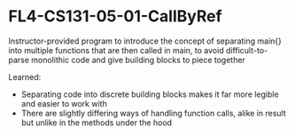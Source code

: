 # FL4-CS131-05-01-CallByRef
Instructor-provided program to introduce the concept of separating main{} into multiple functions that are then called in main, to avoid difficult-to-parse monolithic code and give building blocks to piece together

Learned:
- Separating code into discrete building blocks makes it far more legible and easier to work with
- There are slightly differing ways of handling function calls, alike in result but unlike in the methods under the hood
